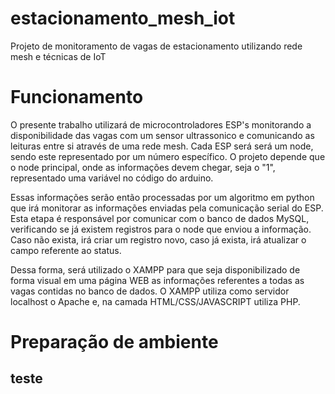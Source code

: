 # estacionamento_mesh_iot
Projeto de monitoramento de vagas de estacionamento utilizando rede mesh e técnicas de IoT

# Funcionamento
O presente trabalho utilizará de microcontroladores ESP's monitorando a disponibilidade das vagas com um sensor ultrassonico e comunicando as leituras entre si através de uma rede mesh.
Cada ESP será será um node, sendo este representado por um número específico. O projeto depende que o node principal, onde as informações devem chegar, seja o "1", representado uma variável no código do arduino.

Essas informações serão então processadas por um algoritmo em python que irá monitorar as informações enviadas pela comunicação serial do ESP. Esta etapa é responsável por comunicar com o banco de dados MySQL, verificando se já existem registros para o node que enviou a informação. Caso não exista, irá criar um registro novo, caso já exista, irá atualizar o campo referente ao status.

Dessa forma, será utilizado o XAMPP para que seja disponibilizado de forma visual em uma página WEB as informações referentes a todas as vagas contidas no banco de dados. O XAMPP utiliza como servidor localhost o Apache e, na camada HTML/CSS/JAVASCRIPT utiliza PHP.

# Preparação de ambiente
## teste
